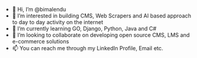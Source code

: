 - 👋 Hi, I’m @bimalendu
- 👀 I’m interested in building CMS, Web Scrapers and AI based approach to day to day activity on the internet 
- 🌱 I’m currently learning GO, Django, Python, Java and C#
- 💞️ I’m looking to collaborate on developing open source CMS, LMS and e-commerce solutions
- 📫 You can reach me through my LinkedIn Profile, Email etc.
